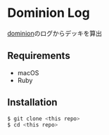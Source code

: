 # Dominion Log

[dominion](https://dominion.games/)のログからデッキを算出

## Requirements

- macOS
- Ruby

## Installation

```sh
$ git clone <this repo>
$ cd <this repo>
```
